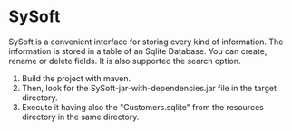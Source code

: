 # SySoft
SySoft is a convenient interface for storing every kind of information. The information is stored in a table of an Sqlite Database. You can create, rename or delete fields. It is also supported the search option.

1) Build the project with maven. 
2) Then, look for the SySoft-jar-with-dependencies.jar file in the target directory. 
3) Execute it having also the "Customers.sqlite" from the resources directory in the same directory.
